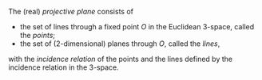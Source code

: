 The (real) *projective plane* consists of

- the set of lines through a fixed point $O$ in the Euclidean 3-space, called the *points*;
- the set of (2-dimensional) planes through $O$, called the *lines*,

with the *incidence relation* of the points and the lines defined by the incidence relation in the 3-space.
